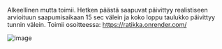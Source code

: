 Alkeellinen mutta toimii. Hetken päästä saapuvat päivittyy realistiseen arvioituun saapumisaikaan 15 sec välein ja 
koko loppu taulukko päivittyy tunnin välein.
Toimii osoitteessa:
https://ratikka.onrender.com/

![image](https://user-images.githubusercontent.com/91068474/217015374-09d2fdf6-2fbd-4cf8-aa87-0505a5b6df13.png)

